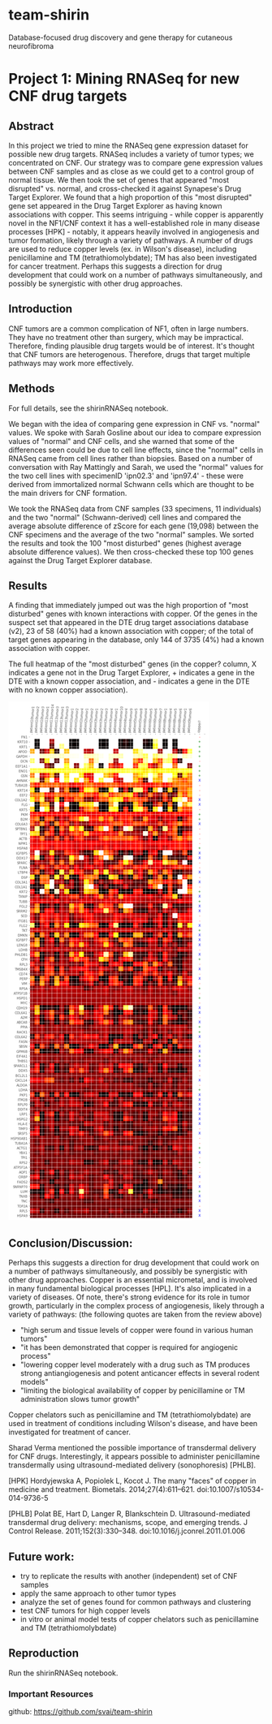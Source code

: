 # team-shirin
Database-focused drug discovery and gene therapy for cutaneous neurofibroma

# Project 1: Mining RNASeq for new CNF drug targets

## Abstract
In this project we tried to mine the RNASeq gene expression dataset for possible new drug targets. RNASeq includes a variety of tumor types; we concentrated on CNF. Our strategy was to compare gene expression values between CNF samples and as close as we could get to a control group of normal tissue. We then took the set of genes that appeared "most disrupted" vs. normal, and cross-checked it against Synapese's Drug Target Explorer. We found that a high proportion of this "most disrupted" gene set appeared in the Drug Target Explorer as having known associations with copper. This seems intriguing - while copper is apparently novel in the NF1/CNF context it has a well-established role in many disease processes [HPK] - notably, it appears heavily involved in angiogenesis and tumor formation, likely through a variety of pathways. A number of drugs are used to reduce copper levels (ex. in Wilson's disease), including penicillamine and TM (tetrathiomolybdate); TM has also been investigated for cancer treatment. Perhaps this suggests a direction for drug development that could work on a number of pathways simultaneously, and possibly be synergistic with other drug approaches.

## Introduction
CNF tumors are a common complication of NF1, often in large numbers. They have no treatment other than surgery, which may be impractical. Therefore, finding plausible drug targets would be of interest. It's thought that CNF tumors are heterogenous. Therefore, drugs that target multiple pathways may work more effectively.

## Methods
For full details, see the shirinRNASeq notebook.

We began with the idea of comparing gene expression in CNF vs. "normal" values. We spoke with Sarah Gosline about our idea to compare expression values of "normal" and CNF cells, and she warned that some of the differences seen could be due to cell line effects, since the "normal" cells in RNASeq came from cell lines rather than biopsies. Based on a number of conversation with Ray Mattingly and Sarah, we used the "normal" values for the two cell lines with specimenID 'ipn02.3' and 'ipn97.4' - these were derived from immortalized normal Schwann cells which are thought to be the main drivers for CNF formation.

We took the RNASeq data from CNF samples (33 specimens, 11 individuals) and the two "normal" (Schwann-derived) cell lines and compared the average absolute difference of zScore for each gene (19,098) between the CNF specimens and the average of the two "normal" samples. We sorted the results and took the 100 "most disturbed" genes (highest average absolute difference values). We then cross-checked these top 100 genes against the Drug Target Explorer database.


## Results
A finding that immediately jumped out was the high proportion of "most disturbed" genes with known interactions with copper. Of the  genes in the suspect set that appeared in the DTE drug target associations database (v2), 23 of 58 (40%) had a known association with copper; of the total of target genes appearing in the database, only 144 of 3735 (4%) had a known association with copper.

The full heatmap of the "most disturbed" genes (in the copper? column, X indicates a gene not in the Drug Target Explorer, + indicates a gene in the DTE with a known copper association, and - indicates a gene in the DTE with no known copper association).

![heatmap](https://github.com/SVAI/team-shirin/blob/master/shirinRNA.png)


## Conclusion/Discussion: 
Perhaps this suggests a direction for drug development that could work on a number of pathways simultaneously, and possibly be synergistic with other drug approaches. Copper is an essential micrometal, and is involved in many fundamental biological processes [HPL]. It's also implicated in a variety of diseases. Of note, there's strong evidence for its role in tumor growth, particularly in the complex process of angiogenesis, likely through a variety of pathways:
(the following quotes are taken from the review above)
- "high serum and tissue levels of copper were found in various human tumors"
- "it has been demonstrated that copper is required for angiogenic process"
- "lowering copper level moderately with a drug such as TM produces strong antiangiogenesis and potent anticancer effects in several rodent models"
- "limiting the biological availability of copper by penicillamine or TM administration slows tumor growth"

Copper chelators such as penicillamine and TM (tetrathiomolybdate) are used in treatment of conditions including Wilson's disease, and have been investigated for treatment of cancer.

Sharad Verma mentioned the possible importance of transdermal delivery for CNF drugs. Interestingly, it appears possible to administer penicillamine transdermally using ultrasound-mediated delivery (sonophoresis) [PHLB].

[HPK] Hordyjewska A, Popiolek L, Kocot J. The many "faces" of copper in medicine and treatment. Biometals. 2014;27(4):611–621. doi:10.1007/s10534-014-9736-5

[PHLB] Polat BE, Hart D, Langer R, Blankschtein D. Ultrasound-mediated transdermal drug delivery: mechanisms, scope, and emerging trends. J Control Release. 2011;152(3):330–348. doi:10.1016/j.jconrel.2011.01.006

## Future work:
- try to replicate the results with another (independent) set of CNF samples
- apply the same approach to other tumor types
- analyze the set of genes found for common pathways and clustering
- test CNF tumors for high copper levels
- in vitro or animal model tests of copper chelators such as penicillamine and TM (tetrathiomolybdate)

## Reproduction
Run the shirinRNASeq notebook.

### Important Resources
github: https://github.com/svai/team-shirin



